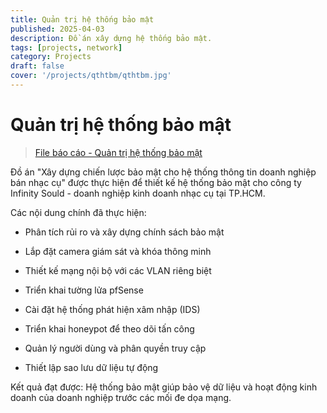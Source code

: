 ```yaml
---
title: Quản trị hệ thống bảo mật
published: 2025-04-03
description: Đồ án xây dựng hệ thống bảo mật.
tags: [projects, network]
category: Projects
draft: false
cover: '/projects/qthtbm/qthtbm.jpg'
---
```


# Quản trị hệ thống bảo mật

> [File báo cáo - Quản trị hệ thống bảo mật](https://quangkhaihot.github.io/projects/qthtbm/BaoCaoBMHTTTCuoiKi.pdf)

Đồ án "Xây dựng chiến lược bảo mật cho hệ thống thông tin doanh nghiệp bán nhạc cụ" được thực hiện để thiết kế hệ thống bảo mật cho công ty Infinity Sould - doanh nghiệp kinh doanh nhạc cụ tại TP.HCM.

Các nội dung chính đã thực hiện:

* Phân tích rủi ro và xây dựng chính sách bảo mật

* Lắp đặt camera giám sát và khóa thông minh

* Thiết kế mạng nội bộ với các VLAN riêng biệt

* Triển khai tường lửa pfSense

* Cài đặt hệ thống phát hiện xâm nhập (IDS)

* Triển khai honeypot để theo dõi tấn công

* Quản lý người dùng và phân quyền truy cập

* Thiết lập sao lưu dữ liệu tự động

Kết quả đạt được:
Hệ thống bảo mật giúp bảo vệ dữ liệu và hoạt động kinh doanh của doanh nghiệp trước các mối đe dọa mạng.